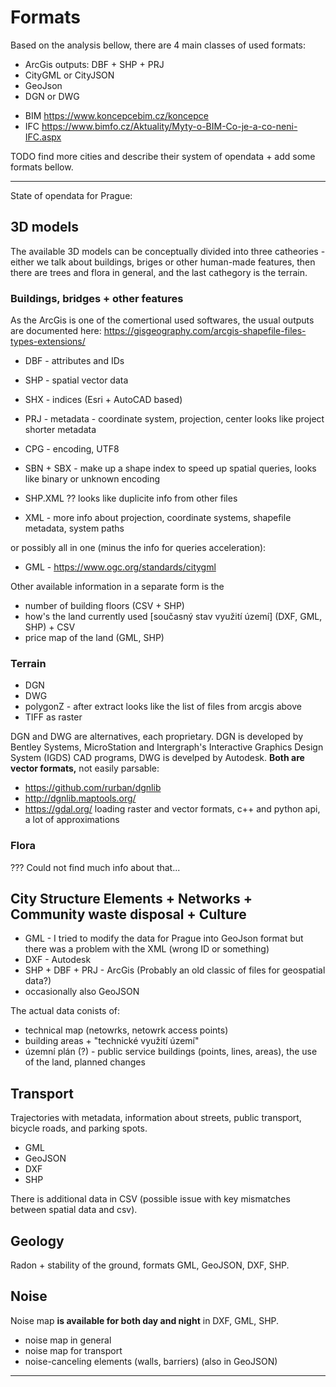 # Formats
Based on the analysis bellow, there are 4 main classes of used formats:
* ArcGis outputs: DBF + SHP + PRJ
* CityGML or CityJSON
* GeoJson
* DGN or DWG

+ BIM https://www.koncepcebim.cz/koncepce
+ IFC https://www.bimfo.cz/Aktuality/Myty-o-BIM-Co-je-a-co-neni-IFC.aspx 


TODO find more cities and describe their system of opendata + add some formats bellow.

---
State of opendata for Prague:

## 3D models 

The available 3D models can be conceptually divided into three catheories - either we talk about buildings, briges or other human-made features, then there are trees and flora in general, and the last cathegory is the terrain.

### Buildings, bridges + other features
As the ArcGis is one of the comertional used softwares, the usual outputs are documented here: https://gisgeography.com/arcgis-shapefile-files-types-extensions/

 * DBF - attributes and IDs
 * SHP - spatial vector data
 * SHX - indices (Esri + AutoCAD based)


 * PRJ - metadata - coordinate system, projection, center looks like project shorter metadata
 * CPG - encoding, UTF8
 * SBN + SBX - make up a shape index to speed up spatial queries, looks like binary or unknown encoding
 * SHP.XML ?? looks like duplicite info from other files
 * XML - more info about projection, coordinate systems, shapefile metadata, system paths

or possibly all in one (minus the info for queries acceleration): 
* GML - https://www.ogc.org/standards/citygml 

Other available information in a separate form is the 
* number of building floors (CSV + SHP)
* how's the land currently used [současný stav využití území] (DXF, GML, SHP) + CSV
* price map of the land (GML, SHP)

### Terrain
* DGN
* DWG
* polygonZ - after extract looks like the list of files from arcgis above
* TIFF as raster

DGN and DWG are alternatives, each proprietary. DGN is developed by Bentley Systems, MicroStation and Intergraph's Interactive Graphics Design System (IGDS) CAD programs, DWG is develped by Autodesk. **Both are vector formats,** not easily parsable:

* https://github.com/rurban/dgnlib
* http://dgnlib.maptools.org/
* https://gdal.org/ loading raster and vector formats, c++ and python api, a lot of approximations

### Flora
??? Could not find much info about that...


## City Structure Elements + Networks + Community waste disposal + Culture
* GML - I tried to modify the data for Prague into GeoJson format but there was a problem with the XML (wrong ID or something)
* DXF - Autodesk
* SHP + DBF + PRJ - ArcGis (Probably an old classic of files for geospatial data?)
* occasionally also GeoJSON

The actual data conists of:
* technical map (netowrks, netowrk access points)
* building areas + "technické využití území"
* územní plán (?) - public service buildings (points, lines, areas), the use of the land, planned changes

## Transport
Trajectories with metadata, information about streets, public transport, bicycle roads, and parking spots.  

* GML
* GeoJSON
* DXF
* SHP

There is additional data in CSV (possible issue with key mismatches between spatial data and csv).

## Geology
Radon + stability of the ground, formats GML, GeoJSON, DXF, SHP.

## Noise
Noise map **is available for both day and night** in DXF, GML, SHP.

* noise map in general
* noise map for transport
* noise-canceling elements (walls, barriers) (also in GeoJSON)


---
